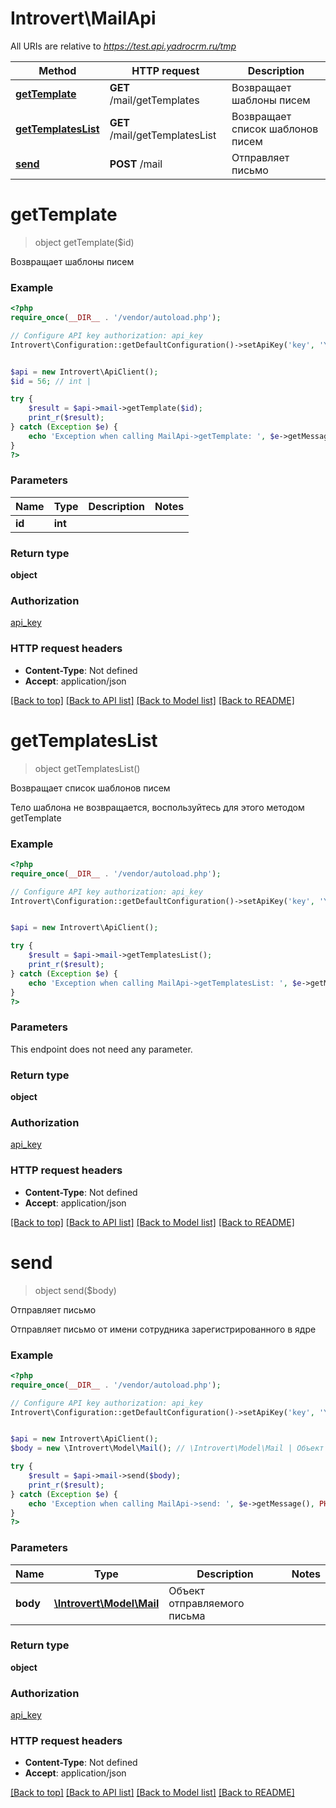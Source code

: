 # Introvert\MailApi

All URIs are relative to *https://test.api.yadrocrm.ru/tmp*

Method | HTTP request | Description
------------- | ------------- | -------------
[**getTemplate**](MailApi.md#getTemplate) | **GET** /mail/getTemplates | Возвращает шаблоны писем
[**getTemplatesList**](MailApi.md#getTemplatesList) | **GET** /mail/getTemplatesList | Возвращает список шаблонов писем
[**send**](MailApi.md#send) | **POST** /mail | Отправляет письмо


# **getTemplate**
> object getTemplate($id)

Возвращает шаблоны писем



### Example
```php
<?php
require_once(__DIR__ . '/vendor/autoload.php');

// Configure API key authorization: api_key
Introvert\Configuration::getDefaultConfiguration()->setApiKey('key', 'YOUR_API_KEY');


$api = new Introvert\ApiClient();
$id = 56; // int | 

try {
    $result = $api->mail->getTemplate($id);
    print_r($result);
} catch (Exception $e) {
    echo 'Exception when calling MailApi->getTemplate: ', $e->getMessage(), PHP_EOL;
}
?>
```

### Parameters

Name | Type | Description  | Notes
------------- | ------------- | ------------- | -------------
 **id** | **int**|  |

### Return type

**object**

### Authorization

[api_key](../../README.md#api_key)

### HTTP request headers

 - **Content-Type**: Not defined
 - **Accept**: application/json

[[Back to top]](#) [[Back to API list]](../../README.md#documentation-for-api-endpoints) [[Back to Model list]](../../README.md#documentation-for-models) [[Back to README]](../../README.md)

# **getTemplatesList**
> object getTemplatesList()

Возвращает список шаблонов писем

Тело шаблона не возвращается, воспользуйтесь для этого методом getTemplate

### Example
```php
<?php
require_once(__DIR__ . '/vendor/autoload.php');

// Configure API key authorization: api_key
Introvert\Configuration::getDefaultConfiguration()->setApiKey('key', 'YOUR_API_KEY');


$api = new Introvert\ApiClient();

try {
    $result = $api->mail->getTemplatesList();
    print_r($result);
} catch (Exception $e) {
    echo 'Exception when calling MailApi->getTemplatesList: ', $e->getMessage(), PHP_EOL;
}
?>
```

### Parameters
This endpoint does not need any parameter.

### Return type

**object**

### Authorization

[api_key](../../README.md#api_key)

### HTTP request headers

 - **Content-Type**: Not defined
 - **Accept**: application/json

[[Back to top]](#) [[Back to API list]](../../README.md#documentation-for-api-endpoints) [[Back to Model list]](../../README.md#documentation-for-models) [[Back to README]](../../README.md)

# **send**
> object send($body)

Отправляет письмо

Отправляет письмо от имени сотрудника зарегистрированного в ядре

### Example
```php
<?php
require_once(__DIR__ . '/vendor/autoload.php');

// Configure API key authorization: api_key
Introvert\Configuration::getDefaultConfiguration()->setApiKey('key', 'YOUR_API_KEY');


$api = new Introvert\ApiClient();
$body = new \Introvert\Model\Mail(); // \Introvert\Model\Mail | Объект отправляемого письма

try {
    $result = $api->mail->send($body);
    print_r($result);
} catch (Exception $e) {
    echo 'Exception when calling MailApi->send: ', $e->getMessage(), PHP_EOL;
}
?>
```

### Parameters

Name | Type | Description  | Notes
------------- | ------------- | ------------- | -------------
 **body** | [**\Introvert\Model\Mail**](../Model/\Introvert\Model\Mail.md)| Объект отправляемого письма |

### Return type

**object**

### Authorization

[api_key](../../README.md#api_key)

### HTTP request headers

 - **Content-Type**: Not defined
 - **Accept**: application/json

[[Back to top]](#) [[Back to API list]](../../README.md#documentation-for-api-endpoints) [[Back to Model list]](../../README.md#documentation-for-models) [[Back to README]](../../README.md)

